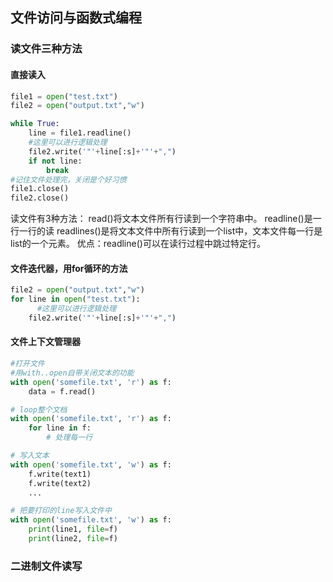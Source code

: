 ## 文件访问与函数式编程
### 读文件三种方法
#### 直接读入
```python
file1 = open("test.txt") 
file2 = open("output.txt","w") 

while True: 
    line = file1.readline() 
    #这里可以进行逻辑处理 
    file2.write('"'+line[:s]+'"'+",") 
    if not line: 
        break 
#记住文件处理完，关闭是个好习惯 
file1.close() 
file2.close() 
```

读文件有3种方法：
    read()将文本文件所有行读到一个字符串中。 
    readline()是一行一行的读 
    readlines()是将文本文件中所有行读到一个list中，文本文件每一行是list的一个元素。 优点：readline()可以在读行过程中跳过特定行。

#### 文件迭代器，用for循环的方法
```python
file2 = open("output.txt","w") 
for line in open("test.txt"): 
      #这里可以进行逻辑处理 
    file2.write('"'+line[:s]+'"'+",") 
```
#### 文件上下文管理器
```python
#打开文件
#用with..open自带关闭文本的功能
with open('somefile.txt', 'r') as f: 
    data = f.read() 

# loop整个文档
with open('somefile.txt', 'r') as f: 
    for line in f: 
        # 处理每一行

# 写入文本 
with open('somefile.txt', 'w') as f: 
    f.write(text1) 
    f.write(text2) 
    ... 

# 把要打印的line写入文件中 
with open('somefile.txt', 'w') as f: 
    print(line1, file=f) 
    print(line2, file=f)
```

### 二进制文件读写


















